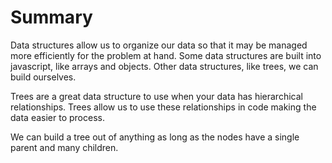 # Summary

Data structures allow us to organize our data so that it may be managed more efficiently for the problem at hand. Some data structures are built into javascript, like arrays and objects. Other data structures, like trees, we can build ourselves.

Trees are a great data structure to use when your data has hierarchical relationships. Trees allow us to use these relationships in code making the data easier to process.

We can build a tree out of anything as long as the nodes have a single parent and many children.
